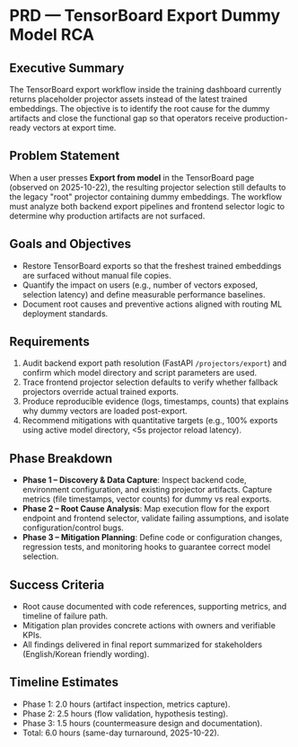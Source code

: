 # PRD — TensorBoard Export Dummy Model RCA

## Executive Summary
The TensorBoard export workflow inside the training dashboard currently returns placeholder projector assets instead of the latest trained embeddings. The objective is to identify the root cause for the dummy artifacts and close the functional gap so that operators receive production-ready vectors at export time.

## Problem Statement
When a user presses **Export from model** in the TensorBoard page (observed on 2025-10-22), the resulting projector selection still defaults to the legacy "root" projector containing dummy embeddings. The workflow must analyze both backend export pipelines and frontend selector logic to determine why production artifacts are not surfaced.

## Goals and Objectives
- Restore TensorBoard exports so that the freshest trained embeddings are surfaced without manual file copies.
- Quantify the impact on users (e.g., number of vectors exposed, selection latency) and define measurable performance baselines.
- Document root causes and preventive actions aligned with routing ML deployment standards.

## Requirements
1. Audit backend export path resolution (FastAPI `/projectors/export`) and confirm which model directory and script parameters are used.
2. Trace frontend projector selection defaults to verify whether fallback projectors override actual trained exports.
3. Produce reproducible evidence (logs, timestamps, counts) that explains why dummy vectors are loaded post-export.
4. Recommend mitigations with quantitative targets (e.g., 100% exports using active model directory, <5s projector reload latency).

## Phase Breakdown
- **Phase 1 – Discovery & Data Capture**: Inspect backend code, environment configuration, and existing projector artifacts. Capture metrics (file timestamps, vector counts) for dummy vs real exports.
- **Phase 2 – Root Cause Analysis**: Map execution flow for the export endpoint and frontend selector, validate failing assumptions, and isolate configuration/control bugs.
- **Phase 3 – Mitigation Planning**: Define code or configuration changes, regression tests, and monitoring hooks to guarantee correct model selection.

## Success Criteria
- Root cause documented with code references, supporting metrics, and timeline of failure path.
- Mitigation plan provides concrete actions with owners and verifiable KPIs.
- All findings delivered in final report summarized for stakeholders (English/Korean friendly wording).

## Timeline Estimates
- Phase 1: 2.0 hours (artifact inspection, metrics capture).
- Phase 2: 2.5 hours (flow validation, hypothesis testing).
- Phase 3: 1.5 hours (countermeasure design and documentation).
- Total: 6.0 hours (same-day turnaround, 2025-10-22).
